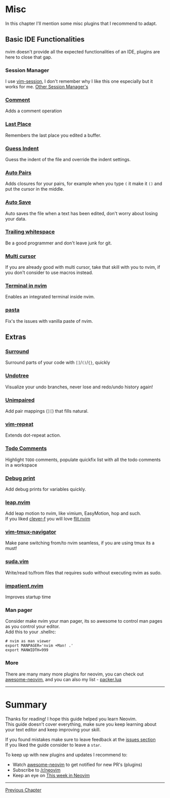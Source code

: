 # Misc
In this chapter I'll mention some misc plugins that I recommend to adapt.

## Basic IDE Functionalities
nvim doesn't provide all the expected functionalities of an IDE, plugins are here to close that gap.

### Session Manager
I use [vim-session](https://github.com/xolox/vim-session), I don't remember why I like this one especially but it works for me.
[Other Session Manager's](https://github.com/rockerBOO/awesome-neovim#session)

### [Comment](https://github.com/numToStr/Comment.nvim)
Adds a comment operation

### [Last Place](https://github.com/ethanholz/nvim-lastplace)
Remembers the last place you edited a buffer.

### [Guess Indent](https://github.com/NMAC427/guess-indent.nvim)
Guess the indent of the file and override the indent settings.

### [Auto Pairs](https://github.com/windwp/nvim-autopairs)
Adds closures for your pairs, for example when you type `(` it make it `()` and put the cursor in the middle.

### [Auto Save](https://github.com/Pocco81/auto-save.nvim)
Auto saves the file when a text has been edited, don't worry about losing your data.

### [Trailing whitespace](https://github.com/ntpeters/vim-better-whitespace)
Be a good programmer and don't leave junk for git.

### [Multi cursor](https://github.com/mg979/vim-visual-multi)
If you are already good with multi cursor, take that skill with you to nvim, if you don't consider to use macros instead.

### [Terminal in nvim](https://github.com/akinsho/toggleterm.nvim)
Enables an integrated terminal inside nvim.

### [pasta](https://github.com/hrsh7th/nvim-pasta)
Fix's the issues with vanilla paste of nvim.

## Extras

### [Surround](https://github.com/kylechui/nvim-surround)
Surround parts of your code with `[]`/`()`/`{}`, quickly

### [Undotree](https://github.com/mbbill/undotree)
Visualize your undo branches, never lose and redo/undo history again!

### [Unimpaired](https://github.com/tpope/vim-unimpaired)
Add pair mappings (`][`) that fills natural.

### [vim-repeat](https://github.com/tpope/vim-repeat)
Extends dot-repeat action.

### [Todo Comments](https://github.com/folke/todo-comments.nvim)
Highlight `TODO` comments, populate quickfix list with all the todo comments in a workspace

### [Debug print](https://github.com/andrewferrier/debugprint.nvim)
Add debug prints for variables quickly.

### [leap.nvim](https://github.com/ggandor/leap.nvim)
Add leap motion to nvim, like vimium, EasyMotion, hop and such. \
If you liked [clever-f](https://github.com/rhysd/clever-f.vim) you will love [flit.nvim](https://github.com/ggandor/flit.nvim)

### [vim-tmux-navigator](https://github.com/christoomey/vim-tmux-navigator)
Make pane switching from/to nvim seamless, if you are using tmux its a must!

### [suda.vim](https://github.com/lambdalisue/suda.vim)
Write/read to/from files that requires sudo without executing nvim as sudo.

### [impatient.nvim](https://github.com/lewis6991/impatient.nvim)
Improves startup time

### Man pager
Consider make nvim your man pager, its so awesome to control man pages as you control your editor. \
Add this to your .shellrc:
```bashrc
# nvim as man viewer
export MANPAGER='nvim +Man! .'
export MANWIDTH=999
```

### More
There are many many more plugins for neovim, you can check out [awesome-neovim](https://github.com/rockerBOO/awesome-neovim), and you can also my list - [packer.lua](https://github.com/ofirgall/dotfiles/blob/master/editors/nvim/lua/plugins/packer.lua)

---

# Summary
Thanks for reading! I hope this guide helped you learn Neovim. \
This guide doesn't cover everything, make sure you keep learning about your text editor and keep improving your skill.

If you found mistakes make sure to leave feedback at the [issues section](https://github.com/ofirgall/learn-nvim/issues) \
If you liked the guide consider to leave a `star`.

To keep up with new plugins and updates I recommend to:
* Watch [awesome-neovim](https://github.com/rockerBOO/awesome-neovim) to get notified for new PR's (plugins)
* Subscribe to [/r/neovim](https://www.reddit.com/r/neovim/)
* Keep an eye on [This week in Neovim](https://this-week-in-neovim.org/)

---

[Previous Chapter](./14-hydra.md)
